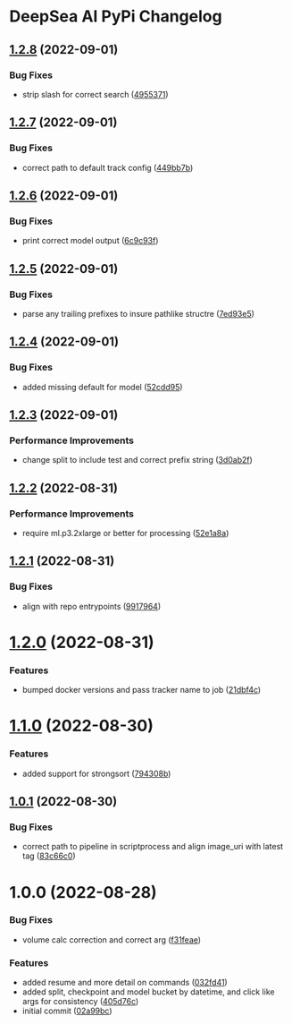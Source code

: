 # DeepSea AI PyPi Changelog

## [1.2.8](https://github.com/mbari-org/deepsea-ai/compare/v1.2.7...v1.2.8) (2022-09-01)


### Bug Fixes

* strip slash for correct search ([4955371](https://github.com/mbari-org/deepsea-ai/commit/4955371f5b886204d66878c56cf9ea05bfc446ca))

## [1.2.7](https://github.com/mbari-org/deepsea-ai/compare/v1.2.6...v1.2.7) (2022-09-01)


### Bug Fixes

* correct path to default track config ([449bb7b](https://github.com/mbari-org/deepsea-ai/commit/449bb7b3482d98a6b5f3a95b5c46a75b040accdd))

## [1.2.6](https://github.com/mbari-org/deepsea-ai/compare/v1.2.5...v1.2.6) (2022-09-01)


### Bug Fixes

* print correct model output ([6c9c93f](https://github.com/mbari-org/deepsea-ai/commit/6c9c93fce55383f7dc532084791ee52961d7f00a))

## [1.2.5](https://github.com/mbari-org/deepsea-ai/compare/v1.2.4...v1.2.5) (2022-09-01)


### Bug Fixes

* parse any trailing prefixes to insure pathlike structre ([7ed93e5](https://github.com/mbari-org/deepsea-ai/commit/7ed93e50389d4eb86a27b20180d81325f1e42f89))

## [1.2.4](https://github.com/mbari-org/deepsea-ai/compare/v1.2.3...v1.2.4) (2022-09-01)


### Bug Fixes

* added missing default for model ([52cdd95](https://github.com/mbari-org/deepsea-ai/commit/52cdd95624a69589d76bf1ea381f0a174b735489))

## [1.2.3](https://github.com/mbari-org/deepsea-ai/compare/v1.2.2...v1.2.3) (2022-09-01)


### Performance Improvements

* change split to include test and correct prefix string ([3d0ab2f](https://github.com/mbari-org/deepsea-ai/commit/3d0ab2f9dc64691e7acc6f3f76e487126086fef2))

## [1.2.2](https://github.com/mbari-org/deepsea-ai/compare/v1.2.1...v1.2.2) (2022-08-31)


### Performance Improvements

* require ml.p3.2xlarge or better for processing ([52e1a8a](https://github.com/mbari-org/deepsea-ai/commit/52e1a8af796d09707d8aa1d4b26761a948f40d76))

## [1.2.1](https://github.com/mbari-org/deepsea-ai/compare/v1.2.0...v1.2.1) (2022-08-31)


### Bug Fixes

* align with repo entrypoints ([9917964](https://github.com/mbari-org/deepsea-ai/commit/99179643d4dbe6752c0cb6ebc43bec5c61be68b3))

# [1.2.0](https://github.com/mbari-org/deepsea-ai/compare/v1.1.0...v1.2.0) (2022-08-31)


### Features

* bumped docker versions and pass tracker name to job ([21dbf4c](https://github.com/mbari-org/deepsea-ai/commit/21dbf4c07bee00413b9a5bfd69d7e359948ad3f7))

# [1.1.0](https://github.com/mbari-org/deepsea-ai/compare/v1.0.1...v1.1.0) (2022-08-30)


### Features

* added support for strongsort ([794308b](https://github.com/mbari-org/deepsea-ai/commit/794308b3532052de57fa31dd36b98914a8db9322))

## [1.0.1](https://github.com/mbari-org/deepsea-ai/compare/v1.0.0...v1.0.1) (2022-08-30)


### Bug Fixes

* correct path to pipeline in scriptprocess and align image_uri with latest tag ([83c66c0](https://github.com/mbari-org/deepsea-ai/commit/83c66c00ffa8e86f80655f6792fd3ad41d88d455))

# 1.0.0 (2022-08-28)


### Bug Fixes

* volume calc correction and correct arg ([f31feae](https://github.com/mbari-org/deepsea-ai/commit/f31feaeb199d91c22966fc3a45a520a53534715e))


### Features

* added resume and more detail on commands ([032fd41](https://github.com/mbari-org/deepsea-ai/commit/032fd41d02700a2214e6aa825b9980fdf6276b40))
* added split, checkpoint and model bucket by datetime, and click like args for consistency ([405d76c](https://github.com/mbari-org/deepsea-ai/commit/405d76cf01f11fb02476c2c9db5c0c64309c453c))
* initial commit ([02a99bc](https://github.com/mbari-org/deepsea-ai/commit/02a99bc7e310d563ca47da6da74678b682032753))

